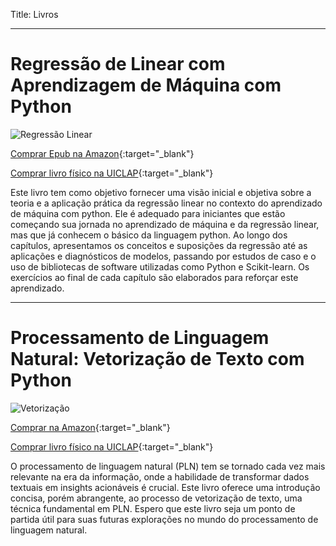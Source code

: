 Title: Livros

***
# Regressão de Linear com Aprendizagem de Máquina com Python

![Regressão Linear]({static}/images/livro/regressao.png)

[Comprar Epub na Amazon](https://www.amazon.com.br/gp/product/B0DCT4M7GH){:target="_blank"}

[Comprar livro físico na UICLAP](https://loja.uiclap.com/titulo/ua63343/){:target="_blank"} 

Este livro tem como objetivo fornecer uma visão inicial e objetiva sobre a teoria e a aplicação prática da regressão linear no contexto do aprendizado de máquina com python. Ele é adequado para iniciantes que estão começando sua jornada no aprendizado de máquina e da regressão linear, mas que já conhecem o básico da linguagem python. Ao longo dos capítulos, apresentamos os conceitos e suposições da regressão até as aplicações e diagnósticos de modelos, passando por estudos de caso e o uso de bibliotecas de software utilizadas como Python e Scikit-learn. Os exercícios ao final de cada capítulo são elaborados para reforçar este aprendizado.

***
# Processamento de Linguagem Natural: Vetorização de Texto com Python

![Vetorização]({static}/images/livro/vetorizacao.png)

[Comprar na Amazon](https://www.amazon.com.br/gp/product/B0DGB9W7MW){:target="_blank"}

[Comprar livro físico na UICLAP](https://loja.uiclap.com/titulo/ua65564){:target="_blank"} 

O processamento de linguagem natural (PLN) tem se tornado cada vez mais relevante na era da informação, onde a habilidade de transformar dados textuais em insights acionáveis é crucial. Este livro oferece uma introdução concisa, porém abrangente, ao processo de vetorização de texto, uma técnica fundamental em PLN. Espero que este livro seja um ponto de partida útil para suas futuras explorações no mundo do processamento de linguagem natural.






